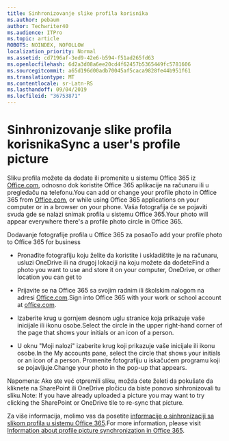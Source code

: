 ```yaml
---
title: Sinhronizovanje slike profila korisnika
ms.author: pebaum
author: Techwriter40
ms.audience: ITPro
ms.topic: article
ROBOTS: NOINDEX, NOFOLLOW
localization_priority: Normal
ms.assetid: cd7196af-3ed9-42e6-b594-f51ad265fd63
ms.openlocfilehash: 6d2a3d08a6ee20cd4f62457b5365449fc5781606
ms.sourcegitcommit: a65d196d00adb70045af5caca9828fe44b951f61
ms.translationtype: MT
ms.contentlocale: sr-Latn-RS
ms.lasthandoff: 09/04/2019
ms.locfileid: "36753871"
---
```

# <a name="sync-a-users-profile-picture"></a><span data-ttu-id="17f69-102">Sinhronizovanje slike profila korisnika</span><span class="sxs-lookup"><span data-stu-id="17f69-102">Sync a user's profile picture</span></span>

<span data-ttu-id="17f69-103">Sliku profila možete da dodate ili promenite u sistemu Office 365 iz [Office.com](http://www.office.com), odnosno dok koristite Office 365 aplikacije na računaru ili u pregledaču na telefonu.</span><span class="sxs-lookup"><span data-stu-id="17f69-103">You can add or change your profile photo in Office 365 from [Office.com](http://www.office.com), or while using Office 365 applications on your computer or in a browser on your phone.</span></span> <span data-ttu-id="17f69-104">Vaša fotografija će se pojaviti svuda gde se nalazi snimak profila u sistemu Office 365.</span><span class="sxs-lookup"><span data-stu-id="17f69-104">Your photo will appear everywhere there's a profile photo circle in Office 365.</span></span>

<span data-ttu-id="17f69-105">Dodavanje fotografije profila u Office 365 za posao</span><span class="sxs-lookup"><span data-stu-id="17f69-105">To add your profile photo to Office 365 for business</span></span>

- <span data-ttu-id="17f69-106">Pronađite fotografiju koju želite da koristite i uskladištite je na računaru, usluzi OneDrive ili na drugoj lokaciji na koju možete da dođete</span><span class="sxs-lookup"><span data-stu-id="17f69-106">Find a photo you want to use and store it on your computer, OneDrive, or other location you can get to</span></span>

- <span data-ttu-id="17f69-107">Prijavite se na Office 365 sa svojim radnim ili školskim nalogom na adresi [Office.com](http://www.office.com).</span><span class="sxs-lookup"><span data-stu-id="17f69-107">Sign into Office 365 with your work or school account at [office.com](http://www.office.com).</span></span>

- <span data-ttu-id="17f69-108">Izaberite krug u gornjem desnom uglu stranice koja prikazuje vaše inicijale ili ikonu osobe.</span><span class="sxs-lookup"><span data-stu-id="17f69-108">Select the circle in the upper right-hand corner of the page that shows your initials or an icon of a person.</span></span>

- <span data-ttu-id="17f69-109">U oknu "Moji nalozi" izaberite krug koji prikazuje vaše inicijale ili ikonu osobe.</span><span class="sxs-lookup"><span data-stu-id="17f69-109">In the My accounts pane, select the circle that shows your initials or an icon of a person.</span></span> <span data-ttu-id="17f69-110">Promenite fotografiju u iskačućem programu koji se pojavljuje.</span><span class="sxs-lookup"><span data-stu-id="17f69-110">Change your photo in the pop-up that appears.</span></span>

<span data-ttu-id="17f69-111">Napomena: Ako ste već otpremili sliku, možda ćete želeti da pokušate da kliknete na SharePoint ili OneDrive pločicu da biste ponovo sinhronizovali tu sliku.</span><span class="sxs-lookup"><span data-stu-id="17f69-111">Note: If you have already uploaded a picture you may want to try clicking the SharePoint or OneDrive tile to re-sync that picture.</span></span>

<span data-ttu-id="17f69-112">Za više informacija, molimo vas da posetite [informacije o sinhronizaciji sa slikom profila u sistemu Office 365](https://support.office.com/article/information-about-profile-picture-synchronization-in-office-365-20594d76-d054-4af4-a660-401133e3d48a).</span><span class="sxs-lookup"><span data-stu-id="17f69-112">For more information, please visit [Information about profile picture synchronization in Office 365](https://support.office.com/article/information-about-profile-picture-synchronization-in-office-365-20594d76-d054-4af4-a660-401133e3d48a).</span></span>
